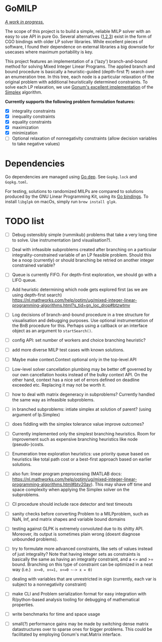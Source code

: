 # GoMILP

<u>*A work in progress.*</u>

The scope of this project is to build a simple, reliable MILP solver with an easy to use API in pure Go. Several alternatives ([1](https://github.com/draffensperger/golp),[2](https://github.com/lukpank/go-glpk),[3](https://github.com/costela/golpa)) exist in the form of CGO bindings with older LP solver libraries. While excellent pieces of software, I found their dependence on external libraries a big downside for usecases where maximum portability is key.

This project features an implementation of a ('lazy') branch-and-bound method for solving Mixed Integer Linear Programs. The applied branch and bound procedure is basically a heuristic-guided (depth-first **?**) search over an enumeration tree. In this tree, each node is a particular relaxation of the original problem with additional heuristically determined constraints. To solve each LP relaxation, we use [Gonum's excellent implementation]() of the [Simplex](https://en.wikipedia.org/wiki/Simplex_algorithm) algorithm.

**Currently supports the following problem formulation features:**

- [x] integrality constraints
- [x] inequality constraints
- [x] equality constraints
- [x] maximization
- [x] minimization
- [ ] Optional relaxation of nonnegativity constraints (allow decision variables to take negative values)

# Dependencies

Go dependencies are managed using [Go dep](https://github.com/golang/dep). See `Gopkg.lock` and `Gopkg.toml`.

For testing, solutions to randomized MILPs are compared to solutions produced by the GNU Linear Programming Kit, using its [Go bindings](https://github.com/lukpank/go-glpk). To install `libglpk` on macOs, simply run `brew install glpk`.

# TODO list

- [ ] Debug ostensibly simple (rummikub) problems that take a very long time to solve. Use instrumentation (and visualisation?).
- [ ] Deal with infeasible subproblems created after branching on a particular integrality-constrained variable of an LP feasible problem. Should this be a noop (currently) or should branching be retried on another integer constrained variable?
- [ ] Queue is currently FIFO. For depth-first exploration, we should go with a LIFO queue.
- [ ] Add heuristic determining which node gets explored first (as we are using depth-first search) https://nl.mathworks.com/help/optim/ug/mixed-integer-linear-programming-algorithms.html?s_tid=gn_loc_drop#btzwtmv
- [ ] Log decisions of branch-and-bound procedure in a tree structure for visualisation and debugging purposes. Use optional instrumentation of the BnB procedure for this. Perhaps using a callback or an interface object as an argument to `startSearch()`.
- [ ] config API: set number of workers and choice branching heuristic?
- [ ] add more diverse MILP test cases with known solutions.
- [ ] Maybe make context.Context optional only in the top-level API
- [ ] Low-level solver cancellation plumbing may be better off governed by our own cancellation hooks instead of the bulky context API. On the other hand, context has a nice set of errors defined on deadline exceeded etc. Replacing it may not be worth it.
- [ ] how to deal with matrix degeneracy in subproblems? Currently handled the same way as infeasible subproblems.
- [ ] in branched subproblems: intiate simplex at solution of parent? (using argument of lp.Simplex)
- [ ] does fiddling with the simplex tolerance value improve outcomes?
- [ ] Currently implemented only the simplest branching heuristics. Room for improvement such as expensive branching heuristics like node (pseudo-)costs.
- [ ] Enumeration tree exploration heuristics: use priority queue based on heuristics like total path cost or a best-first approach based on earlier solutions.
- [ ] also fun: linear program preprocessing (MATLAB docs: https://nl.mathworks.com/help/optim/ug/mixed-integer-linear-programming-algorithms.html#btv20av). This may shave off time and space complexity when applying the Simplex solver on the subproblems.


- [ ] CI procedure should include race detector and test timeouts
- [ ] sanity checks before converting Problem to a MILPproblem, such as NaN, Inf, and matrix shapes and variable bound domains
- [ ] testing against GLPK is extremely convoluted due to its shitty API. Moreover, its output is sometimes plain wrong (doesnt diagnose unbounded problems).
- [ ] try to formulate more advanced constraints, like sets of values instead of just integrality? Note that having integer sets as constraints is basically the same as having an integrality constraint, and a <= and >= bound. Branching on this type of constraint can be optimized in a neat way (i.e.) ` x>=0, x<=1, x<=0 ~-> x = 0)`
- [ ] dealing with variables that are unrestricted in sign (currently, each var is subject to a nonnegativity constraint)
- [ ] make CLI and Problem serialization format for easy integration with R/python-based analysis tooling for debugging of mathematical properties.
- [ ] write benchmarks for time and space usage
- [ ] small(?) performance gains may be made by switching dense matrix datastructures over to sparse ones for bigger problems. This could be facilitated by employing Gonum's mat.Matrix interface.